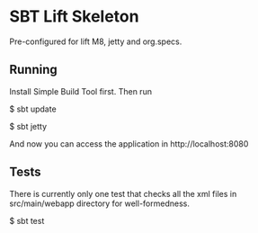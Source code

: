 SBT Lift Skeleton
=================

Pre-configured for lift M8, jetty and org.specs.

Running
-------

Install Simple Build Tool first. Then run

 $ sbt update

 $ sbt jetty

And now you can access the application in http://localhost:8080

Tests
-----

There is currently only one test that checks all the xml
files in src/main/webapp directory for well-formedness.

 $ sbt test
